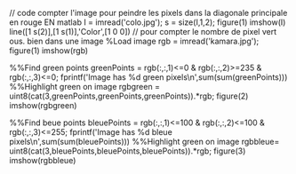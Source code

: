 // code compter l'image pour peindre les pixels dans la diagonale principale en rouge EN matlab 
I = imread('colo.jpg');
s = size(I,1,2);
figure(1)
imshow(I)
line([1 s(2)],[1 s(1)],'Color',[1 0 0])
// pour compter le nombre de pixel vert ous. bien dans une image 
%Load image
rgb = imread('kamara.jpg');
figure(1)
imshow(rgb)

%%Find green points
greenPoints = rgb(:,:,1)<=0 & rgb(:,:,2)>=235 & rgb(:,:,3)<=0;
fprintf('Image has %d green pixels\n',sum(sum(greenPoints)))
%%Highlight green on image
rgbgreen = uint8(cat(3,greenPoints,greenPoints,greenPoints)).*rgb;
figure(2)
imshow(rgbgreen)

%%Find beue points
bleuePoints = rgb(:,:,1)<=100 & rgb(:,:,2)<=100 & rgb(:,:,3)<=255;
fprintf('Image has %d bleue pixels\n',sum(sum(bleuePoints)))
%%Highlight green on image
rgbbleue= uint8(cat(3,bleuePoints,bleuePoints,bleuePoints)).*rgb;
figure(3)
imshow(rgbbleue)



